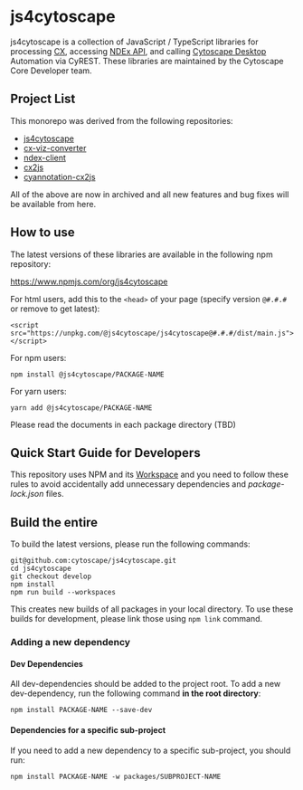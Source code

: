 # js4cytoscape
js4cytoscape is a collection of JavaScript / TypeScript libraries for processing [CX](), accessing [NDEx API](), and calling [Cytoscape Desktop]() Automation via CyREST. These libraries are maintained by the Cytoscape Core Developer team.

## Project List
This monorepo was derived from the following repositories:

- [js4cytoscape](https://github.com/cytoscape/js4cytoscape/tree/main/packages/js4cytoscape)
- [cx-viz-converter](https://github.com/cytoscape/js4cytoscape/tree/main/packages/cx-viz-converter)
- [ndex-client](https://github.com/cytoscape/js4cytoscape/tree/main/packages/ndex-client)
- [cx2js](https://github.com/cytoscape/js4cytoscape/tree/main/packages/cx2js)
- [cyannotation-cx2js](https://github.com/cytoscape/js4cytoscape/tree/main/packages/cyannotation-cx2js)

All of the above are now in archived and all new features and bug fixes will be available from here.

## How to use
The latest versions of these libraries are available in the following npm repository:

https://www.npmjs.com/org/js4cytoscape

For html users, add this to the `<head>` of your page (specify version `@#.#.#` or remove to get latest):

```<script src="https://unpkg.com/@js4cytoscape/js4cytoscape@#.#.#/dist/main.js"></script>```

For npm users:

```npm install @js4cytoscape/PACKAGE-NAME```

For yarn users:

```yarn add @js4cytoscape/PACKAGE-NAME```

Please read the documents in each package directory (TBD)

## Quick Start Guide for Developers

This repository uses NPM and its [Workspace](https://docs.npmjs.com/cli/v8/using-npm/workspaces) and you need to follow these rules to avoid accidentally add unnecessary dependencies and _package-lock.json_ files.


## Build the entire 
To build the latest versions, please run the following commands:

```
git@github.com:cytoscape/js4cytoscape.git
cd js4cytoscape
git checkout develop
npm install
npm run build --workspaces
```

This creates new builds of all packages in your local directory.  To use these builds for development, please link those using ```npm link``` command.

### Adding a new dependency

#### Dev Dependencies

All dev-dependencies should be added to the project root. To add a new dev-dependency, run the following command **in the root directory**:

```npm install PACKAGE-NAME --save-dev```

#### Dependencies for a specific sub-project

If you need to add a new dependency to a specific sub-project, you should run:

```npm install PACKAGE-NAME -w packages/SUBPROJECT-NAME```

